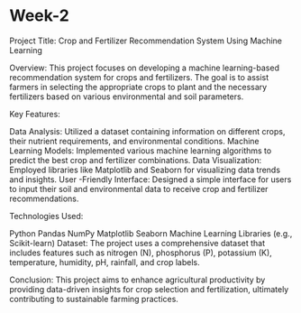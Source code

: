 # Week-2
Project Title: Crop and Fertilizer Recommendation System Using Machine Learning

Overview: This project focuses on developing a machine learning-based recommendation system for crops and fertilizers. The goal is to assist farmers in selecting the appropriate crops to plant and the necessary fertilizers based on various environmental and soil parameters.

Key Features:

Data Analysis: Utilized a dataset containing information on different crops, their nutrient requirements, and environmental conditions.
Machine Learning Models: Implemented various machine learning algorithms to predict the best crop and fertilizer combinations.
Data Visualization: Employed libraries like Matplotlib and Seaborn for visualizing data trends and insights.
User -Friendly Interface: Designed a simple interface for users to input their soil and environmental data to receive crop and fertilizer recommendations.

Technologies Used:

Python
Pandas
NumPy
Matplotlib
Seaborn
Machine Learning Libraries (e.g., Scikit-learn)
Dataset: The project uses a comprehensive dataset that includes features such as nitrogen (N), phosphorus (P), potassium (K), temperature, humidity, pH, rainfall, and crop labels.

Conclusion: This project aims to enhance agricultural productivity by providing data-driven insights for crop selection and fertilization, ultimately contributing to sustainable farming practices.
